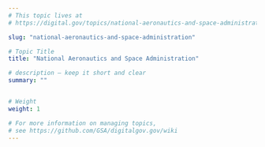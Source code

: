 ```yaml
---
# This topic lives at
# https://digital.gov/topics/national-aeronautics-and-space-administration

slug: "national-aeronautics-and-space-administration"

# Topic Title
title: "National Aeronautics and Space Administration"

# description — keep it short and clear
summary: ""


# Weight
weight: 1

# For more information on managing topics,
# see https://github.com/GSA/digitalgov.gov/wiki
---
```


